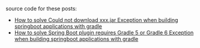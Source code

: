 source code for these posts:

- [How to solve Could not download xxx.jar Exception when building springboot applications with gradle](https://bswen.com/2020/11/java-How-to-solve-springboot-exception-1.html)
- [How to solve Spring Boot plugin requires Gradle 5 or Gradle 6 Exception when building springboot applications with gradle](https://bswen.com/2020/11/java-How-to-solve-springboot-exception-2.html)